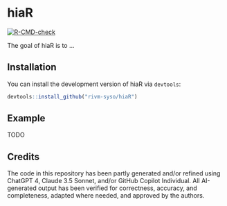 
<!-- README.md is generated from README.Rmd. Please edit that file -->

# hiaR

<!-- badges: start -->

[![R-CMD-check](https://github.com/rivm-syso/hiaR/actions/workflows/R-CMD-check.yaml/badge.svg)](https://github.com/rivm-syso/hiaR/actions/workflows/R-CMD-check.yaml)
<!-- badges: end -->

The goal of hiaR is to …

## Installation

You can install the development version of hiaR via `devtools`:

``` r
devtools::install_github("rivm-syso/hiaR")
```

## Example

TODO

## Credits

The code in this repository has been partly generated and/or refined
using ChatGPT 4, Claude 3.5 Sonnet, and/or GitHub Copilot Individual.
All AI-generated output has been verified for correctness, accuracy, and
completeness, adapted where needed, and approved by the authors.
